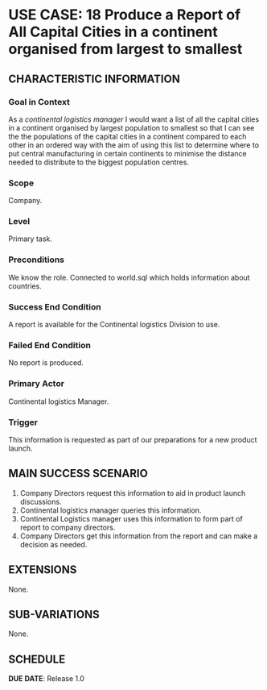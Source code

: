 # USE CASE: 18 Produce a Report of All Capital Cities in a continent organised from largest to smallest

## CHARACTERISTIC INFORMATION

### Goal in Context

As a *continental logistics manager* I would want a list of all the capital cities in a continent organised by largest population to smallest so that I can see the the populations of the capital cities in a continent compared to each other in an ordered way with the aim of using this list to determine where to put central manufacturing in certain continents to minimise the distance needed to distribute to the biggest population centres.

### Scope

Company.

### Level

Primary task.

### Preconditions

We know the role.  Connected to world.sql which holds information about countries.

### Success End Condition

A report is available for the Continental logistics Division to use.

### Failed End Condition

No report is produced.

### Primary Actor

Continental logistics Manager.

### Trigger

This information is requested as part of our preparations for a new product launch.

## MAIN SUCCESS SCENARIO

1. Company Directors request this information to aid in product launch discussions.
2. Continental logistics manager queries this information.
3. Continental Logistics manager uses this information to form part of report to company directors.
4. Company Directors get this information from the report and can make a decision as needed.

## EXTENSIONS
None.

## SUB-VARIATIONS

None.

## SCHEDULE

**DUE DATE**: Release 1.0